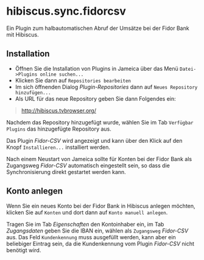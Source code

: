 hibiscus.sync.fidorcsv
======================

Ein Plugin zum halbautomatischen Abruf der Umsätze bei der Fidor Bank mit Hibiscus.


## Installation

- Öffnen Sie die Installation von Plugins in Jameica über das Menü `Datei->Plugins online suchen...`
- Klicken Sie dann auf `Repositories bearbeiten`
- Im sich öffnenden Dialog _Plugin-Repositories_ dann auf `Neues Repository hinzufügen...`
- Als URL für das neue Repository geben Sie dann Folgendes ein: 

>http://hibiscus.tvbrowser.org/

Nachdem das Repository hinzugefügt wurde, wählen Sie im Tab `Verfügbar Plugins`
das hinzugefügte Repository aus.

Das Plugin _Fidor-CSV_ wird angezeigt und kann über den Klick auf den Knopf `Installieren...` installiert werden.

Nach einem Neustart von Jameica sollte für Konten bei der Fidor Bank als Zugangsweg _Fidor-CSV_ automatisch eingestellt sein, so dass die Synchronisierung direkt gestartet werden kann.


## Konto anlegen

Wenn Sie ein neues Konto bei der Fidor Bank in Hibiscus anlegen möchten, klicken Sie auf `Konten` und dort dann auf `Konto manuell anlegen`.

Tragen Sie im Tab _Eigenschaften_ den Kontoinhaber ein, im Tab _Zugangsdaten_ geben Sie die IBAN ein, wählen als `Zugangsweg` _Fidor-CSV_ aus. Das Feld `Kundenkennung` muss ausgefüllt werden, kann aber ein beliebiger Eintrag sein, da die Kundenkennung vom Plugin _Fidor-CSV_ nicht benötigt wird. 
